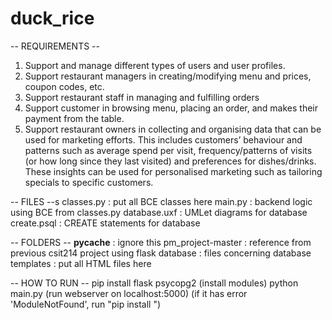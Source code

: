 # duck_rice

-- REQUIREMENTS --
1. Support and manage different types of users and user profiles.
2. Support restaurant managers in creating/modifying menu and prices, coupon codes, etc.
3. Support restaurant staff in managing and fulfilling orders
4. Support customer in browsing menu, placing an order, and makes their payment from the table.
5. Support restaurant owners in collecting and organising data that can be used for marketing efforts. This
includes customers’ behaviour and patterns such as average spend per visit, frequency/patterns of visits
(or how long since they last visited) and preferences for dishes/drinks. These insights can be used for
personalised marketing such as tailoring specials to specific customers.


-- FILES --s
classes.py : put all BCE classes here
main.py : backend logic using BCE from classes.py
database.uxf : UMLet diagrams for database
create.psql : CREATE statements for database


-- FOLDERS --
__pycache__ : ignore this
pm_project-master : reference from previous csit214 project using flask
database : files concerning database
templates : put all HTML files here



-- HOW TO RUN --
pip install flask psycopg2 (install modules)
python main.py (run webserver on localhost:5000)
(if it has error 'ModuleNotFound', run "pip install <Module>")
